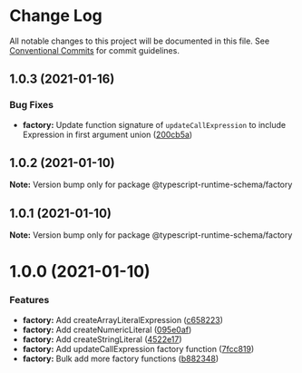 # Change Log

All notable changes to this project will be documented in this file.
See [Conventional Commits](https://conventionalcommits.org) for commit guidelines.

## 1.0.3 (2021-01-16)


### Bug Fixes

* **factory:** Update function signature of `updateCallExpression` to include Expression in first argument union ([200cb5a](https://github.com/simonlovesyou/typescript-schema/commit/200cb5a58e4a72695fd4770ee38ee2540136dc33))





## 1.0.2 (2021-01-10)

**Note:** Version bump only for package @typescript-runtime-schema/factory





## 1.0.1 (2021-01-10)

**Note:** Version bump only for package @typescript-runtime-schema/factory





# 1.0.0 (2021-01-10)


### Features

* **factory:** Add createArrayLiteralExpression ([c658223](https://github.com/simonlovesyou/typescript-schema/commit/c6582233e7a5219f929cafdbd266f865ff3d92f7))
* **factory:** Add createNumericLiteral ([095e0af](https://github.com/simonlovesyou/typescript-schema/commit/095e0af83dda518f3c9a7c4bb71a67f4444e7142))
* **factory:** Add createStringLiteral ([4522e17](https://github.com/simonlovesyou/typescript-schema/commit/4522e17768c78891f863ee93efaad7f957aac8e7))
* **factory:** Add updateCallExpression factory function ([7fcc819](https://github.com/simonlovesyou/typescript-schema/commit/7fcc81980ff44ea7ad1ba4efdab008b6b4f4be6b))
* **factory:** Bulk add more factory functions ([b882348](https://github.com/simonlovesyou/typescript-schema/commit/b8823489322bc968e8f712e0e7b23d3a0e475f74))
